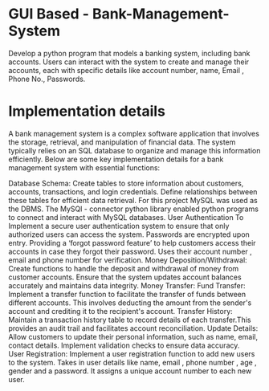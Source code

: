 # GUI Based - Bank-Management-System
Develop a python program that models a banking system, including bank accounts. Users can interact with the system to create and manage their accounts, each with specific details like account number, name, Email , Phone No., Passwords.


# Implementation details
A bank management system is a complex software application that involves the storage, retrieval, and manipulation of financial data. The system typically relies on an SQL database to organize and manage this information efficiently. Below are some key implementation details for a bank management system with essential functions:

Database Schema:
Create tables to store information about customers, accounts, transactions, and login credentials. Define relationships between these tables for efficient data retrieval.
For this project MySQL was used as the DBMS. The MySQl - connector python library enabled python programs to connect and interact with MySQL databases.
User Authentication 
To Implement a secure user authentication system to ensure that only authorized users can access the system. Passwords are encrypted upon entry. Providing a ‘forgot password feature’ to help customers access their accounts in case they forgot their password. Uses their account number , email and phone number for verification.
Money Deposition/Withdrawal:
Create functions to handle the deposit and withdrawal of money from customer accounts. Ensure that the system updates account balances accurately and maintains data integrity.
Money Transfer:
   Fund Transfer:
    Implement a transfer function to facilitate the transfer of funds between different accounts. This involves deducting the amount from the sender's account and crediting it to the recipient's account.
   Transfer History:
    Maintain a transaction history table to record details of each transfer.This provides an audit trail and facilitates account reconciliation.
Update Details:
Allow customers to update their personal information, such as name, email, contact details. Implement validation checks to ensure data accuracy.  
User Registration:
Implement a user registration function to add new users to the system. Takes in user details like name, email , phone number , age , gender and a password. It assigns a unique account number to each new user.
